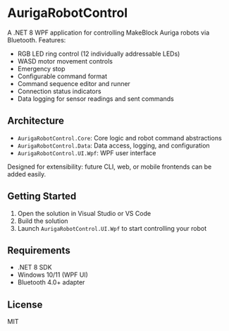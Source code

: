 # AurigaRobotControl

A .NET 8 WPF application for controlling MakeBlock Auriga robots via Bluetooth. Features:
- RGB LED ring control (12 individually addressable LEDs)
- WASD motor movement controls
- Emergency stop
- Configurable command format
- Command sequence editor and runner
- Connection status indicators
- Data logging for sensor readings and sent commands

## Architecture
- `AurigaRobotControl.Core`: Core logic and robot command abstractions
- `AurigaRobotControl.Data`: Data access, logging, and configuration
- `AurigaRobotControl.UI.Wpf`: WPF user interface

Designed for extensibility: future CLI, web, or mobile frontends can be added easily.

## Getting Started
1. Open the solution in Visual Studio or VS Code
2. Build the solution
3. Launch `AurigaRobotControl.UI.Wpf` to start controlling your robot

## Requirements
- .NET 8 SDK
- Windows 10/11 (WPF UI)
- Bluetooth 4.0+ adapter

## License
MIT